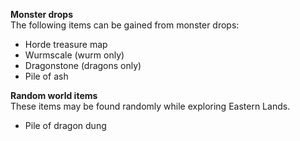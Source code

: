 **Monster drops**  
The following items can be gained from monster drops:

*   Horde treasure map
*   Wurmscale (wurm only)
*   Dragonstone (dragons only)
*   Pile of ash

**Random world items**  
These items may be found randomly while exploring Eastern Lands.

*   Pile of dragon dung